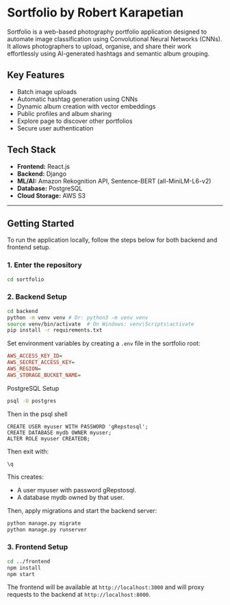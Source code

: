 # Sortfolio by Robert Karapetian

Sortfolio is a web-based photography portfolio application designed to 
automate image classification using Convolutional Neural Networks (CNNs). 
It allows photographers to upload, organise, and share their work effortlessly 
using AI-generated hashtags and semantic album grouping.

## Key Features

- Batch image uploads
- Automatic hashtag generation using CNNs
- Dynamic album creation with vector embeddings
- Public profiles and album sharing
- Explore page to discover other portfolios
- Secure user authentication

## Tech Stack

- **Frontend:** React.js
- **Backend:** Django
- **ML/AI:** Amazon Rekognition API, Sentence-BERT (all-MiniLM-L6-v2)
- **Database:** PostgreSQL
- **Cloud Storage:** AWS S3

---

## Getting Started

To run the application locally, follow the steps below for both backend and frontend setup.

### 1. Enter the repository

```bash
cd sortfolio
```
### 2. Backend Setup

```bash
cd backend
python -m venv venv # Or: python3 -m venv venv
source venv/bin/activate  # On Windows: venv\Scripts\activate
pip install -r requirements.txt
```
Set environment variables by creating a `.env` file in the sortfolio root:

```ini
AWS_ACCESS_KEY_ID=
AWS_SECRET_ACCESS_KEY=
AWS_REGION=
AWS_STORAGE_BUCKET_NAME=
```
PostgreSQL Setup

```bash
psql -U postgres
```
Then in the psql shell

```
CREATE USER myuser WITH PASSWORD 'gRepstosql';
CREATE DATABASE mydb OWNER myuser;
ALTER ROLE myuser CREATEDB;
```
Then exit with:

```
\q
```
This creates:
- A user myuser with password gRepstosql.
- A database mydb owned by that user.

Then, apply migrations and start the backend server:

```bash
python manage.py migrate
python manage.py runserver
```

### 3. Frontend Setup

```bash
cd ../frontend
npm install
npm start
```

The frontend will be available at `http://localhost:3000` and will proxy requests to the backend at `http://localhost:8000`.









